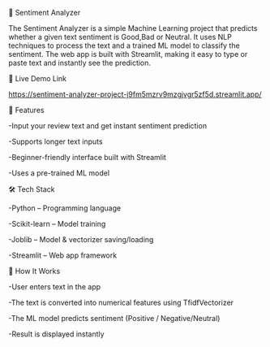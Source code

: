 🧠 Sentiment Analyzer

The Sentiment Analyzer is a simple Machine Learning project that predicts whether a given text sentiment is Good,Bad or Neutral.
It uses NLP techniques to process the text and a trained ML model to classify the sentiment.
The web app is built with Streamlit, making it easy to type or paste text and instantly see the prediction.


🚀 Live Demo Link

https://sentiment-analyzer-project-j9fm5mzrv9mzgjvgr5zf5d.streamlit.app/


📌 Features

-Input your review text and get instant sentiment prediction

-Supports longer text inputs

-Beginner-friendly interface built with Streamlit

-Uses a pre-trained ML model


🛠 Tech Stack

-Python – Programming language

-Scikit-learn – Model training

-Joblib – Model & vectorizer saving/loading

-Streamlit – Web app framework


📖 How It Works

-User enters text in the app

-The text is converted into numerical features using TfidfVectorizer

-The ML model predicts sentiment (Positive / Negative/Neutral)

-Result is displayed instantly
